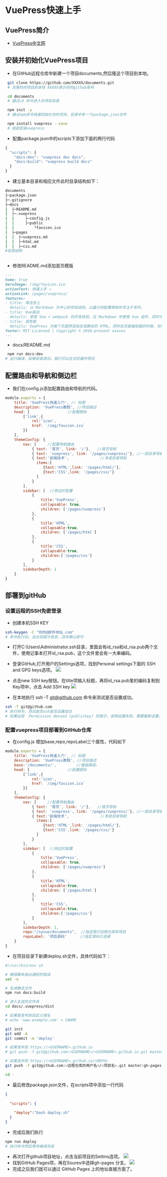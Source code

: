 # VuePress快速上手

## VuePress简介

* [VuePress中文网](https://www.vuepress.cn/) 

## 安装并初始化VuePress项目

* 在GitHub远程仓库中新建一个项目documents,然后隆这个项目到本地。
 
```bash
 git clone https://github.com/XXXXX/documents.git
 # 克隆你的项目到本地 XXXXX表示你的github账号

 cd documents
 # 通过cd 命令进入你项目目录

 npm init -y
 # 通过npm命令快速初始化你的项目，目录中多一个package.json文件

 npm install vuepress --save
 # 局部安装vuepress

```
* 配置package.json中的scripts下添加下面的两行代码

``` javascript
{
  "scripts": {
    "docs:dev": "vuepress dev docs",
    "docs:build": "vuepress build docs"
  }
}
```
* 建立基本目录和相应文件此时目录结构如下：
```bash
documents
├─package.json              
├─.gitignore
├─docs
|  ├─README.md
|  ├─.vuepress
|  |     ├─config.js
|  |     ├─public
|  |         └favicon.ico
|  ├─pages
|  |  ├─vuepress.md 
|  |  ├─html.md 
|  |  ├─css.md 
#目录结构
 
```

* 修改README.md添加首页模版
```markdown
---
home: true
heroImage: /img/favicon.ico
actionText: 快速上手 →
actionLink: /pages/vuepress/
features:
- title: 简洁至上
  details: 以 Markdown 为中心的项目结构，以最少的配置帮助你专注于写作。
- title: Vue驱动
  details: 享受 Vue + webpack 的开发体验，在 Markdown 中使用 Vue 组件，同时可以使用 Vue 来开发自定义主题。
- title: 高性能
  details: VuePress 为每个页面预渲染生成静态的 HTML，同时在页面被加载的时候，将作为 SPA 运行。
footer: MIT Licensed | Copyright © 2018-present xxxxxx
---
```

* docs/README.md

```bash
 npm run docs:dev
# 运行编译，如果安装成功，我们可以在浏览器中预览
```

## 配置路由和导航和侧边栏


* 我们在config.js添加配置路由和导航的代码。

```javascript
module.exports = {
    title: 'VuePress快速入门', // 标题
    description: 'VuePress教程', //项目描述 
    head: [                 //配置图标
        ['link',{
            rel:'icon',
            href: `/img/favicon.ico`
        }]
    ],
    themeConfig: {
        nav: [     //配置导航路由
            { text: '首页', link: '/'},   //首页导航
            { text: 'vuepress', link: '/pages/vuepress/'}, //一层目录导航
            { text:'前端技术',              //多层目录导航
              items:[
                 {text:'HTML',link: '/pages/html/'}, 
                 {text:'CSS',link: '/pages/css/'} 
              ]
            }
        ],
        sidebar: [  //侧边栏配置
            {
                title:'VuePress',   
                collapsable: true,
                children: ['/pages/vuepress']
            },
            {
                title:'HTML',
                collapsable:true,
                children: ['/pages/html']
            },
            {
                title:'CSS',
                collapsable:true,
                children:['/pages/css']
            }
        ],
        sidebarDepth: 1
    }
}

```


## 部署到gitHub

### 设置远程的SSH免密登录

* 创建本机SSH KEY

``` bash
ssh-keygen -C "你的@邮件地址.com"
# 命令执行后，会出现提示信息，回车确认即可


```
* 打开C:\Users\Administrator\.ssh目录，里面会有id_rsa和id_rsa.pub两个文件，使用记事本打开id_rsa.pub，这个文件里会有一大串编码。

* 登录GitHub,打开用户的Settings选项，找到Personal settings下面的 SSH and GPG keys选项。
![](/vuepress/img/git8.png)
* 点击new SSH key按钮。在title项输入标题，再将id_rsa.pub里的编码复制到Key项中，点击 Add SSH key
![](/vuepress/img/git9.png)
* 在本地执行 ssh -T git@github.com 命令来测试是否设置成功。
``` bash
ssh -T git@github.com
# 执行命令，测试是否ssh是否设置成功
# 如果出现  Permission denied (publickey) 的提示，说明设置失败，需要重新设置。
```
### 配置vuepress项目部署到GitHub仓库
* 在config.js 增加base,repo,repoLabel三个属性，代码如下

```javascript
module.exports = {
    title: 'VuePress快速入门', // 标题
    description: 'VuePress教程', //项目描述 
    base:'/documents/',         //基础路径，
    head: [                 //配置图标
        ['link',{
            rel:'icon',
            href: `/img/favicon.ico`
        }]
    ],
    themeConfig: {
        nav: [     //配置导航路由
            { text: '首页', link: '/'},   //首页导航
            { text: 'vuepress', link: '/pages/vuepress/'}, //一层目录导航
            { text:'前端技术',              //多层目录导航
              items:[
                 {text:'HTML',link: '/pages/html/'}, 
                 {text:'CSS',link: '/pages/css/'} 
              ]
            }
        ],
        sidebar: [  //侧边栏配置
            {
                title:'VuePress',   
                collapsable: true,
                children: ['/pages/vuepress']
            },
            {
                title:'HTML',
                collapsable:true,
                children: ['/pages/html']
            },
            {
                title:'CSS',
                collapsable:true,
                children:['/pages/css']
            }
        ],
        sidebarDepth: 1,
        repo:"/syvue/documents",  //指定我们远程仓库和项目
        repoLabel: '项目源码'      //指定源码兰连接
    }
}
```
* 在项目目录下新建deploy.sh文件，具体代码如下：
```bash
#!/usr/bin/env sh

# 确保脚本抛出遇到的错误
set -e

# 生成静态文件
npm run docs:build

# 进入生成的文件夹
cd docs/.vuepress/dist

# 如果是发布到自定义域名
# echo 'www.example.com' > CNAME

git init
git add -A
git commit -m 'deploy'

# 如果发布到 https://<USERNAME>.github.io
# git push -f git@github.com:<USERNAME>/<USERNAME>.github.io.git master

# 如果发布到 https://<USERNAME>.github.io/<REPO>
git push -f git@github.com:<远程仓库的用户名>/<项目名>.git master:gh-pages

cd -
```
* 最后修改package.json文件，在scripts项中添加一行代码
```json
{
  
  "scripts": {
 
    "deploy":"bash deploy.sh"
  }
}

```
* 完成后我们执行
``` bash
npm run deploy
# 执行命令然后等待编译完成
```
* 再次打开github项目地址，点击当前项目的Settins选项。
![](/vuepress/img/git7.png)
* 找到GitHub Pages项，再在Soures中选择gh-pages 分支。
![](/vuepress/img/git6.png)
* 完成之后我们就可以通过 GitHub Pages 上的地址直接方面了。


